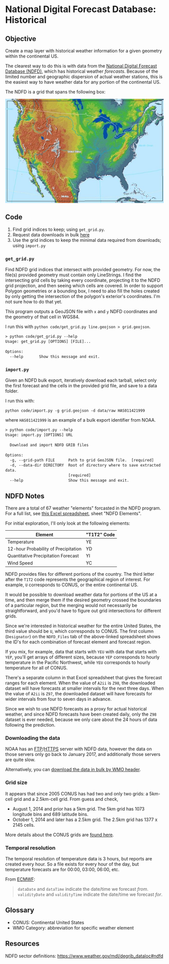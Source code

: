 # National Digital Forecast Database: Historical

## Objective

Create a map layer with historical weather information for a given geometry
within the continental US.

The clearest way to do this is with data from the [National Digital Forecast
Database (NDFD)][ndfd_home], which has historical weather _forecasts_. Because
of the limited number and geographic dispersion of actual weather stations, this
is the easiest way to have weather data for any portion of the continental US.

The NDFD is a grid that spans the following box:

![[CONUS bounds][ndfd_srs]](assets/conusGridSmall.jpg)

[ndfd_srs]: https://www.weather.gov/mdl/ndfd_srs
[ndfd_home]: https://www.ncdc.noaa.gov/data-access/model-data/model-datasets/national-digital-forecast-database-ndfd

## Code

1. Find grid indices to keep; using `get_grid.py`.
2. Request data downloads in bulk [here][ndfd_bulk_wmo]
3. Use the grid indices to keep the minimal data required from downloads; using `import.py`

### `get_grid.py`

Find NDFD grid indices that intersect with provided geometry. For now, the
file(s) provided geometry must contain only LineStrings. I find the intersecting
grid cells by taking every coordinate, projecting it to the NDFD grid
projection, and then seeing which cells are covered. In order to support Polygon
geometries or a bounding box, I need to also fill the holes created by only
getting the intersection of the polygon's exterior's coordinates. I'm not sure
how to do that yet.

This program outputs a GeoJSON file with `x` and `y` NDFD coordinates and the
geometry of that cell in WGS84.

I run this with `python code/get_grid.py line.geojson > grid.geojson`.

```
> python code/get_grid.py --help
Usage: get_grid.py [OPTIONS] [FILE]...

Options:
  --help       Show this message and exit.
```

### `import.py`

Given an NDFD bulk export, iteratively download each tarball, select only the
first forecast and the cells in the provided grid file, and save to a data
folder.

I run this with:
```
python code/import.py -g grid.geojson -d data/raw HAS011421999
```
where `HAS011421999` is an example of a bulk export identifier from NOAA.

```
> python code/import.py --help
Usage: import.py [OPTIONS] URL

  Download and import NDFD GRIB files

Options:
  -g, --grid-path FILE      Path to grid GeoJSON file.  [required]
  -d, --data-dir DIRECTORY  Root of directory where to save extracted data.
                            [required]
  --help                    Show this message and exit.
```

## NDFD Notes

There are a total of 67 weather "elements" forcasted in the NDFD program. For a
full list, see [this Excel spreadsheet][ndfd_elements.xls], sheet "NDFD
Elements".

[ndfd_elements.xls]: https://graphical.weather.gov/docs/NDFDelem_complete.xls

For initial exploration, I'll only look at the following elements:

| Element                              | "T1T2" Code |
|--------------------------------------|-------------|
| Temperature                          | YE          |
| 12-hour Probability of Precipitation | YD          |
| Quantitative Precipitation Forecast  | YI          |
| Wind Speed                           | YC          |

NDFD provides files for different portions of the country. The third letter
after the `T1T2` code represents the geographical region of interest. For
example, `U` corresponds to CONUS, or the entire continental US.

It would be possible to download weather data for portions of the US at a time,
and then merge them if the desired geometry crossed the boundaries of a
particular region, but the merging would not necessarily be straightforward, and
you'd have to figure out grid intersections for different grids.

Since we're interested in historical weather for the entire United States, the
third value should be `U`, which corresponds to CONUS. The first column
(`Designator`) on the `NDFD_Files` tab of the above-linked spreadsheet shows the
ID's for each combination of forecast element and forecast region.

If you mix, for example, data that starts with `YEU` with data that starts with
`YEP`, you'll get arrays of different sizes, because `YEP` corresponds to hourly
temperature in the Pacific Northwest, while `YEU` corresponds to hourly
temperature for all of CONUS.

There's a separate column in that Excel spreadsheet that gives the forecast
ranges for each element. When the value of `A2ii` is `Z98`, the downloaded
dataset will have forecasts at smaller intervals for the next three days. When
the value of `A2ii` is `Z97`, the downloaded dataset will have forecasts for
wider intervals from four to seven days in advance.

Since we wish to use NDFD forecasts as a proxy for actual historical weather,
and since NDFD forecasts have been created daily, only the `Z98` dataset is ever
needed, because we only care about the 24 hours of data following the
prediction.

### Downloading the data

NOAA has an [FTP][ndfd_ftp]/[HTTPS][ndfd_https] server with NDFD data, however
the data on those servers only go back to January 2017, and additionally those
servers are quite slow.

Alternatively, you can [download the data in bulk by WMO header][ndfd_bulk_wmo].

[ndfd_ftp]: ftp://nomads.ncdc.noaa.gov/NDFD/
[ndfd_https]: https://nomads.ncdc.noaa.gov/data/ndfd/
[ndfd_bulk_wmo]: https://www.ncdc.noaa.gov/has/HAS.FileAppRouter?datasetname=9959_02&subqueryby=STATION&applname=&outdest=FILE

### Grid size

It appears that since 2005 CONUS has had two and only two grids: a 5km-cell grid
and a 2.5km-cell grid. From guess and check,

- August 1, 2014 and prior has a 5km grid. The 5km grid has 1073 longitude bins and 689 latitude bins.
- October 1, 2014 and later has a 2.5km grid. The 2.5km grid has 1377 x 2145 cells.

More details about the CONUS grids are [found here](https://www.weather.gov/mdl/ndfd_srs).

### Temporal resolution

The temporal resolution of temperature data is 3 hours, but reports are created every hour. So a file exists for every hour of the day, but temperature forecasts are for 00:00, 03:00, 06:00, etc.

From [ECMWF](https://confluence.ecmwf.int/display/CKB/How+to+read+or+decode+a+GRIB+file):

> `dataDate` and `dataTime` indicate the date/time we forecast _from_. `validityDate` and `validityTime` indicate the date/time we forecast _for_.

## Glossary

- CONUS: Continental United States
- WMO Category: abbreviation for specific weather element

## Resources

NDFD sector definitions: https://www.weather.gov/mdl/degrib_dataloc#ndfd